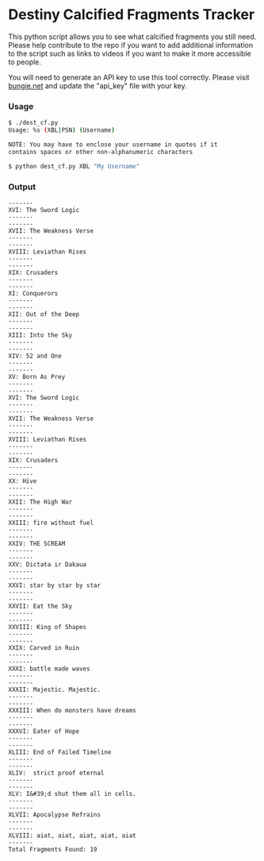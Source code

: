 # Destiny Calcified Fragments Tracker

This python script allows you to see what calcified fragments you still need. Please help contribute to the repo if you want to add additional information to the script such as links to videos if you want to make it more accessible to people.

You will need to generate an API key to use this tool correctly. Please visit [bungie.net](https://www.bungie.net/en/User/API) and update the "api_key" file with your key.

### Usage
```sh
$ ./dest_cf.py
Usage: %s (XBL|PSN) (Username)

NOTE: You may have to enclose your username in quotes if it
contains spaces or other non-alphanumeric characters

$ python dest_cf.py XBL "My Username"
```

### Output

```
-------
XVI: The Sword Logic
-------
-------
XVII: The Weakness Verse
-------
-------
XVIII: Leviathan Rises
-------
-------
XIX: Crusaders
-------
-------
XI: Conquerors
-------
-------
XII: Out of the Deep
-------
-------
XIII: Into the Sky
-------
-------
XIV: 52 and One
-------
-------
XV: Born As Prey
-------
-------
XVI: The Sword Logic
-------
-------
XVII: The Weakness Verse
-------
-------
XVIII: Leviathan Rises
-------
-------
XIX: Crusaders
-------
-------
XX: Hive
-------
-------
XXII: The High War
-------
-------
XXIII: fire without fuel
-------
-------
XXIV: THE SCREAM
-------
-------
XXV: Dictata ir Dakaua
-------
-------
XXVI: star by star by star
-------
-------
XXVII: Eat the Sky
-------
-------
XXVIII: King of Shapes
-------
-------
XXIX: Carved in Ruin
-------
-------
XXXI: battle made waves
-------
-------
XXXII: Majestic. Majestic.
-------
-------
XXXIII: When do monsters have dreams
-------
-------
XXXVI: Eater of Hope
-------
-------
XLIII: End of Failed Timeline
-------
-------
XLIV:  strict proof eternal
-------
-------
XLV: I&#39;d shut them all in cells.
-------
-------
XLVII: Apocalypse Refrains
-------
-------
XLVIII: aiat, aiat, aiat, aiat, aiat
-------
Total Fragments Found: 19
```